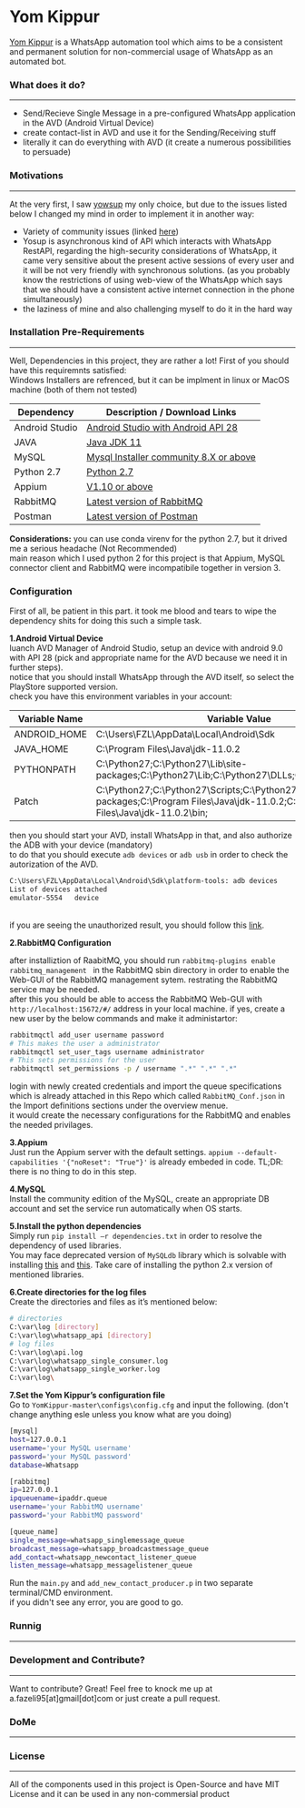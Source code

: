 # Yom Kippur
[Yom Kippur](https://en.wikipedia.org/wiki/Yom_Kippur) is a WhatsApp automation tool which aims to be a consistent and permanent solution for non-commercial usage of WhatsApp as an automated bot. 

### What does it do?
----
  - Send/Recieve Single Message in a pre-configured WhatsApp application in the AVD (Android Virtual Device)
  - create contact-list in AVD and use it for the Sending/Receiving stuff
  - literally it can do everything with AVD (it create a numerous possibilities to persuade)



### Motivations
----
At the very first, I saw [yowsup](https://github.com/tgalal/yowsup) my only choice, but due to the issues listed below I changed my mind in order to implement it in another way:
  - Variety of community issues (linked [here](https://github.com/tgalal/yowsup/issues))
  - Yosup is asynchronous kind of API which interacts with WhatsApp RestAPI, regarding the high-security considerations of WhatsApp, it came very sensitive about the present active sessions of every user and it will be not very friendly with synchronous solutions. (as you probably know the restrictions of using web-view of the WhatsApp which says that we should have a consistent active internet connection in the phone simultaneously)
  - the laziness of mine and also challenging myself to do it in the hard way

### Installation Pre-Requirements
----
Well, Dependencies in this project, they are rather a lot!
First of you should have this requiremnts satisfied:</br>
Windows Installers are refrenced, but it can be implment in linux or MacOS machine (both of them not tested)

| Dependency | Description / Download Links |
| ------ | ------ |
| Android Studio | [Android Studio with Android API 28](https://developer.android.com/studio) |
| JAVA | [Java JDK 11](https://www.oracle.com/technetwork/java/javase/downloads/index.html) |
| MySQL | [Mysql Installer community 8.X or above](https://dev.mysql.com/downloads/installer/) |
| Python 2.7 | [Python 2.7](https://www.python.org/downloads/) |
| Appium | [V1.10 or above](http://appium.io/downloads.html) |
| RabbitMQ | [Latest version of RabbitMQ](https://www.rabbitmq.com/) |
| Postman | [Latest version of Postman](https://www.getpostman.com/downloads/) |

**Considerations:**
 you can use conda virenv for the python 2.7, but it drived me a serious headache (Not Recommended)</br>
 main reason which I used python 2 for this project is that Appium, MySQL connector client and RabbitMQ were incompatibile together in version 3.


### Configuration

First of all, be patient in this part. it took me blood and tears to wipe the dependency shits for doing this such a simple task.</br>

**1.Android Virtual Device** </br>
luanch AVD Manager of Android Studio, setup an device with android 9.0 with API 28 (pick and appropriate name for the AVD because we need it in further steps). </br>
notice that you should install WhatsApp through the AVD itself, so select the PlayStore supported version.</br>
check you have this environment variables in your account:


| Variable Name | Variable Value |
| ------ | ------ |
| ANDROID_HOME | C:\Users\FZL\AppData\Local\Android\Sdk |
| JAVA_HOME | C:\Program Files\Java\jdk-11.0.2 |
| PYTHONPATH | C:\Python27;C:\Python27\Lib\site-packages;C:\Python27\Lib;C:\Python27\DLLs;C:\Python27\Scripts |
| Patch | C:\Python27;C:\Python27\Scripts;C:\Python27\Lib\site-packages;C:\Program Files\Java\jdk-11.0.2;C:\Program Files\Java\jdk-11.0.2\bin; |

then you should start your AVD, install WhatsApp in that, and also authorize the ADB with your device (mandatory) </br> to do that you should execute  `adb devices` or `adb usb` in order to check the autorization of the AVD.

```sh
C:\Users\FZL\AppData\Local\Android\Sdk\platform-tools: adb devices
List of devices attached
emulator-5554   device
```
</br> if you are seeing the unauthorized result, you should follow this [link](https://stackoverflow.com/questions/23081263/adb-android-device-unauthorized).

**2.RabbitMQ Configuration** </br>

after installiztion of RaabitMQ, you should run `rabbitmq-plugins enable rabbitmq_management ` in the RabbitMQ sbin directory in order to enable the Web-GUI of the RabbitMQ management sytem. restrating the RabbitMQ service may be needed.</br> 
after this you should be able to access the RabbitMQ Web-GUI with `http://localhost:15672/#/` address in your local machine. if yes, create a new user by the below commands and make it administartor:

```sh
rabbitmqctl add_user username password
# This makes the user a administrator
rabbitmqctl set_user_tags username administrator
# This sets permissions for the user
rabbitmqctl set_permissions -p / username ".*" ".*" ".*"
```
login with newly created credentials and import the queue specifications which is already attached in this Repo which called `RabbitMQ_Conf.json` in the Import definitions sections under the overview menue.</br>
it would create the necessary configurations for the RabbitMQ and enables the needed privilages. 

**3.Appium** </br>
Just run the Appium server with the default settings. `appium --default-capabilities '{"noReset": "True"}'` is already embeded in code. TL;DR: there is no thing to do in this step.

**4.MySQL** </br>
Install the community edition of the MySQL, create an appropriate DB account and set the service run automatically when OS starts.

**5.Install the python dependencies** </br>
Simply run `pip install –r dependencies.txt` in order to resolve the dependency of used libraries.</br>
You may face deprecated version of `MySQLdb` library which is solvable with installing [this]( https://pypi.org/project/MySQL-python/) and [this]( https://dev.mysql.com/downloads/connector/python/). Take care of installing the python 2.x version of mentioned libraries.

**6.Create directories for the log files** </br>
Create the directories and files as it’s mentioned below:
```sh
# directories
C:\var\log [directory]
C:\var\log\whatsapp_api [directory]
# log files
C:\var\log\api.log
C:\var\log\whatsapp_single_consumer.log
C:\var\log\whatsapp_single_worker.log
C:\var\log\
```

**7.Set the Yom Kippur’s configuration file** </br>
Go to `YomKippur-master\configs\config.cfg` and input the following. (don't change anything esle unless you know what are you doing)
```sh
[mysql]
host=127.0.0.1
username='your MySQL username'
password='your MySQL password'
database=Whatsapp

[rabbitmq]
ip=127.0.0.1
ipqueuename=ipaddr.queue
username='your RabbitMQ username'      
password='your RabbitMQ password' 

[queue_name]
single_message=whatsapp_singlemessage_queue
broadcast_message=whatsapp_broadcastmessage_queue
add_contact=whatsapp_newcontact_listener_queue
listen_message=whatsapp_messagelistener_queue

```

Run the `main.py` and `add_new_contact_producer.p` in two separate terminal/CMD environment.</br> if you didn't see any error, you are good to go.


### Runnig
----


### Development and Contribute?
----
Want to contribute? Great!
Feel free to knock me up at a.fazeli95[at]gmail[dot]com or just create a pull request.



### DoMe
----

### License
----

All of the components used in this project is Open-Source and have MIT License and it can be used in any non-commersial product